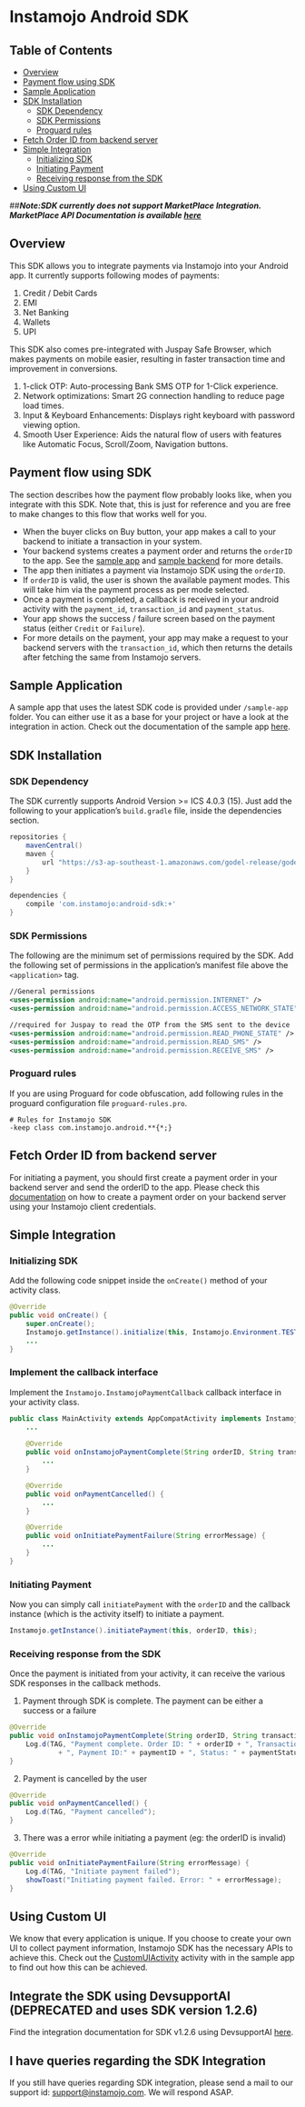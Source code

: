 # Instamojo Android SDK 

## Table of Contents

   * [Overview](#overview)
   * [Payment flow using SDK](#payment-flow-using-sdk)
   * [Sample Application](#sample-application)
   * [SDK Installation](#sdk-installation)
     * [SDK Dependency](#sdk-dependency)
     * [SDK Permissions](#sdk-permissions)
     * [Proguard rules](#proguard-rules)
   * [Fetch Order ID from backend server](#fetch-order-id-from-backend-server)
   * [Simple Integration](#simple-integration)
     * [Initializing SDK](#initializing-sdk)
     * [Initiating Payment](#initiating-payment)
     * [Receiving response from the SDK](#receiving-response-from-the-sdk)
   * [Using Custom UI](#using-custom-ui)
    
##***Note:SDK currently does not support MarketPlace Integration. MarketPlace API Documentation is available [here](https://docs.instamojo.com/v2/docs)***

## Overview
This SDK allows you to integrate payments via Instamojo into your Android app. It currently supports following modes of payments:

1. Credit / Debit Cards
2. EMI
3. Net Banking
4. Wallets
5. UPI

This SDK also comes pre-integrated with Juspay Safe Browser, which makes payments on mobile easier, resulting in faster transaction time and improvement in conversions.

1. 1-click OTP: Auto-processing Bank SMS OTP for 1-Click experience.
2. Network optimizations: Smart 2G connection handling to reduce page load times.
3. Input & Keyboard Enhancements: Displays right keyboard with password viewing option.
4. Smooth User Experience: Aids the natural flow of users with features like Automatic Focus, Scroll/Zoom, Navigation buttons.

## Payment flow using SDK
The section describes how the payment flow probably looks like, when you integrate with this SDK. Note that, this is just for reference and you are free to make changes to this flow that works well for you.

- When the buyer clicks on Buy button, your app makes a call to your backend to initiate a transaction in your system.
- Your backend systems creates a payment order and returns the `orderID` to the app. See the [sample app](https://github.com/Instamojo/instamojo-android-sdk/tree/readme_update/sample-app) and [sample backend](https://github.com/Instamojo/sample-sdk-server) for more details.
- The app then initiates a payment via Instamojo SDK using the `orderID`.
- If `orderID` is valid, the user is shown the available payment modes. This will take him via the payment process as per mode selected.
- Once a payment is completed, a callback is received in your android activity with the `payment_id`, `transaction_id` and `payment_status`.
- Your app shows the success / failure screen based on the payment status (either `Credit` or `Failure`).
- For more details on the payment, your app may make a request to your backend servers with the `transaction_id`, which then returns the details after fetching the same from Instamojo servers.


## Sample Application 
A sample app that uses the latest SDK code is provided under `/sample-app` folder. You can either use it as a base for your project or have a look at the integration in action.
Check out the documentation of the sample app [here](https://github.com/Instamojo/instamojo-android-sdk/tree/master/sample-app/Readme.md).

## SDK Installation
### SDK Dependency
The SDK currently supports Android Version >= ICS 4.0.3 (15). Just add the following to your application’s `build.gradle` file, inside the dependencies section.
```groovy
repositories {
    mavenCentral()
    maven {
        url "https://s3-ap-southeast-1.amazonaws.com/godel-release/godel/"
    }
}

dependencies {
    compile 'com.instamojo:android-sdk:+'
}

```

### SDK Permissions
The following are the minimum set of permissions required by the SDK. Add the following set of permissions in the application’s manifest file above the `<application>` tag.
```xml
//General permissions 
<uses-permission android:name="android.permission.INTERNET" />
<uses-permission android:name="android.permission.ACCESS_NETWORK_STATE" />

//required for Juspay to read the OTP from the SMS sent to the device
<uses-permission android:name="android.permission.READ_PHONE_STATE" />
<uses-permission android:name="android.permission.READ_SMS" />
<uses-permission android:name="android.permission.RECEIVE_SMS" />
```

### Proguard rules
If you are using Proguard for code obfuscation, add following rules in the proguard configuration file `proguard-rules.pro`.
```
# Rules for Instamojo SDK
-keep class com.instamojo.android.**{*;}
```

## Fetch Order ID from backend server
For initiating a payment, you should first create a payment order in your backend server and send the orderID to the app.
Please check this [documentation](https://github.com/Instamojo/sample-sdk-server/blob/master/Readme.md) 
on how to create a payment order on your backend server using your Instamojo client credentials.


## Simple Integration
### Initializing SDK
Add the following code snippet inside the `onCreate()` method of your activity class.
```java
@Override
public void onCreate() {
    super.onCreate();
    Instamojo.getInstance().initialize(this, Instamojo.Environment.TEST);
    ...
}
```

### Implement the callback interface
Implement the `Instamojo.InstamojoPaymentCallback` callback interface in your activity class.
```java
public class MainActivity extends AppCompatActivity implements Instamojo.InstamojoPaymentCallback {
    ...
    
    @Override
    public void onInstamojoPaymentComplete(String orderID, String transactionID, String paymentID, String paymentStatus) {
        ...
    }

    @Override
    public void onPaymentCancelled() {
        ...
    }

    @Override
    public void onInitiatePaymentFailure(String errorMessage) {
        ...
    }
}

```
### Initiating Payment
Now you can simply call `initiatePayment` with the `orderID` and the callback instance (which is the activity itself) to initiate a payment.
```java
Instamojo.getInstance().initiatePayment(this, orderID, this);
```

### Receiving response from the SDK
Once the payment is initiated from your activity, it can receive the various SDK responses in the callback methods.

1. Payment through SDK is complete. The payment can be either a success or a failure
```java
@Override
public void onInstamojoPaymentComplete(String orderID, String transactionID, String paymentID, String paymentStatus) {
    Log.d(TAG, "Payment complete. Order ID: " + orderID + ", Transaction ID: " + transactionID
            + ", Payment ID:" + paymentID + ", Status: " + paymentStatus);
}
```

2. Payment is cancelled by the user
```java
@Override
public void onPaymentCancelled() {
    Log.d(TAG, "Payment cancelled");
}
```

3. There was a error while initiating a payment (eg: the orderID is invalid)
```java
@Override
public void onInitiatePaymentFailure(String errorMessage) {
    Log.d(TAG, "Initiate payment failed");
    showToast("Initiating payment failed. Error: " + errorMessage);
}
```

## Using Custom UI
We know that every application is unique. If you choose to create your own UI to collect payment information, Instamojo SDK has the necessary APIs to achieve this.
Check out the [CustomUIActivity](https://github.com/Instamojo/instamojo-android-sdk/blob/master/sample-app/src/main/java/com/instamojo/androidsdksample/CustomUIActivity.java) activity with in the sample app to find out how this can be achieved.

## Integrate the SDK using DevsupportAI (DEPRECATED and uses SDK version 1.2.6)
Find the integration documentation for SDK v1.2.6 using DevsupportAI [here](https://docs.instamojo.com/v1.1/page/devsupport-ai-android-integration).

## I have queries regarding the SDK Integration
If you still have queries regarding SDK integration, please send a mail to our support id: [support@instamojo.com](mailto:support@instamojo.com). We will respond ASAP.
